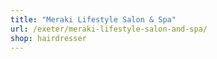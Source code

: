```yaml
---
title: "Meraki Lifestyle Salon & Spa"
url: /exeter/meraki-lifestyle-salon-and-spa/
shop: hairdresser
---
```


